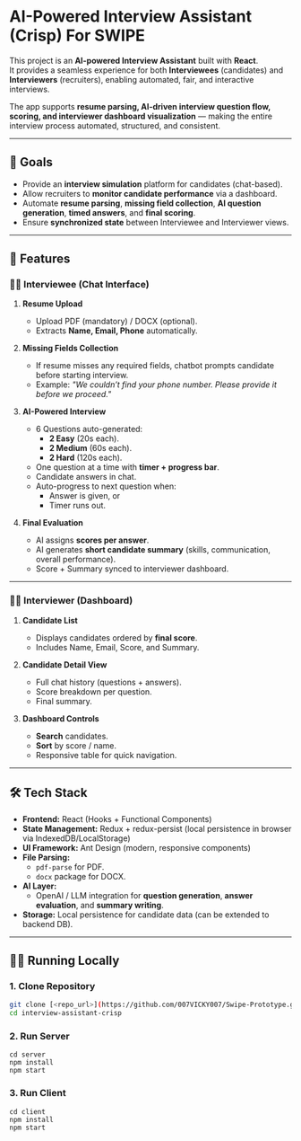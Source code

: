 # AI-Powered Interview Assistant (Crisp) For SWIPE

This project is an **AI-powered Interview Assistant** built with **React**.  
It provides a seamless experience for both **Interviewees** (candidates) and **Interviewers** (recruiters), enabling automated, fair, and interactive interviews.  

The app supports **resume parsing, AI-driven interview question flow, scoring, and interviewer dashboard visualization** — making the entire interview process automated, structured, and consistent.

---

## 🎯 Goals

- Provide an **interview simulation** platform for candidates (chat-based).
- Allow recruiters to **monitor candidate performance** via a dashboard.
- Automate **resume parsing**, **missing field collection**, **AI question generation**, **timed answers**, and **final scoring**.
- Ensure **synchronized state** between Interviewee and Interviewer views.

---

## 🚀 Features

### 👩‍💻 Interviewee (Chat Interface)

1. **Resume Upload**
   - Upload PDF (mandatory) / DOCX (optional).
   - Extracts **Name, Email, Phone** automatically.

2. **Missing Fields Collection**
   - If resume misses any required fields, chatbot prompts candidate before starting interview.
   - Example: *"We couldn’t find your phone number. Please provide it before we proceed."*

3. **AI-Powered Interview**
   - 6 Questions auto-generated:
     - **2 Easy** (20s each).
     - **2 Medium** (60s each).
     - **2 Hard** (120s each).
   - One question at a time with **timer + progress bar**.
   - Candidate answers in chat.
   - Auto-progress to next question when:
     - Answer is given, or
     - Timer runs out.

4. **Final Evaluation**
   - AI assigns **scores per answer**.
   - AI generates **short candidate summary** (skills, communication, overall performance).
   - Score + Summary synced to interviewer dashboard.

---

### 🧑‍🏫 Interviewer (Dashboard)

1. **Candidate List**
   - Displays candidates ordered by **final score**.
   - Includes Name, Email, Score, and Summary.

2. **Candidate Detail View**
   - Full chat history (questions + answers).
   - Score breakdown per question.
   - Final summary.

3. **Dashboard Controls**
   - **Search** candidates.
   - **Sort** by score / name.
   - Responsive table for quick navigation.

---

## 🛠️ Tech Stack

- **Frontend:** React (Hooks + Functional Components)
- **State Management:** Redux + redux-persist (local persistence in browser via IndexedDB/LocalStorage)
- **UI Framework:** Ant Design (modern, responsive components)
- **File Parsing:**
  - `pdf-parse` for PDF.
  - `docx` package for DOCX.
- **AI Layer:** 
  - OpenAI / LLM integration for **question generation**, **answer evaluation**, and **summary writing**.
- **Storage:** Local persistence for candidate data (can be extended to backend DB).

---

## 🧑‍💻 Running Locally

### 1. Clone Repository
```bash
git clone [<repo_url>](https://github.com/007VICKY007/Swipe-Prototype.git)
cd interview-assistant-crisp
```

### 2. Run Server

```
cd server
npm install
npm start
```

### 3. Run Client
```
cd client
npm install
npm start
```
